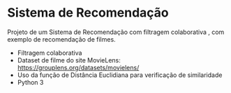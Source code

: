 # Sistema de Recomendação
Projeto de um Sistema de Recomendação com filtragem colaborativa , com exemplo de recomendação de filmes.
- Filtragem colaborativa
- Dataset de filme do site MovieLens: https://grouplens.org/datasets/movielens/
- Uso da função de Distância Euclidiana para verificação de similaridade
- Python 3
